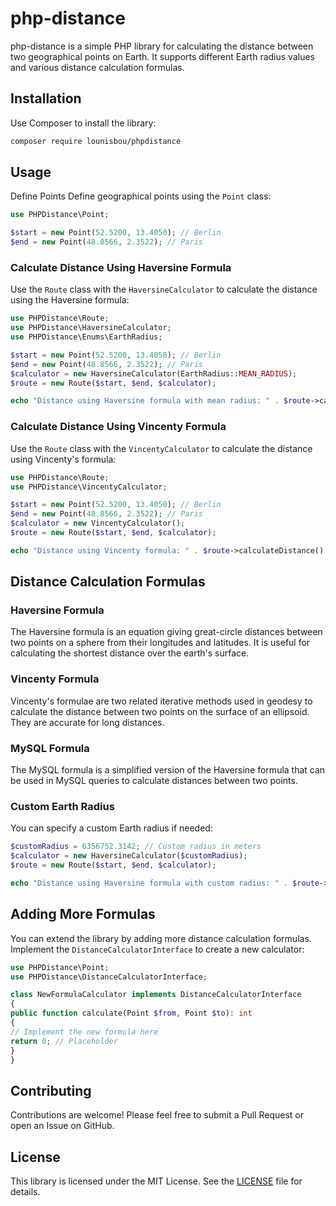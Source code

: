 # php-distance

php-distance is a simple PHP library for calculating the distance between two geographical points on Earth. It supports different Earth radius values and various distance calculation formulas.

## Installation

Use Composer to install the library:

```bash
composer require lounisbou/phpdistance
```

## Usage
Define Points
Define geographical points using the `Point` class:

```php
use PHPDistance\Point;

$start = new Point(52.5200, 13.4050); // Berlin
$end = new Point(48.8566, 2.3522); // Paris
```

### Calculate Distance Using Haversine Formula
Use the `Route` class with the `HaversineCalculator` to calculate the distance using the Haversine formula:

```php
use PHPDistance\Route;
use PHPDistance\HaversineCalculator;
use PHPDistance\Enums\EarthRadius;

$start = new Point(52.5200, 13.4050); // Berlin
$end = new Point(48.8566, 2.3522); // Paris
$calculator = new HaversineCalculator(EarthRadius::MEAN_RADIUS);
$route = new Route($start, $end, $calculator);

echo "Distance using Haversine formula with mean radius: " . $route->calculateDistance() . " meters\n";
```

### Calculate Distance Using Vincenty Formula
Use the `Route` class with the `VincentyCalculator` to calculate the distance using Vincenty's formula:

```php
use PHPDistance\Route;
use PHPDistance\VincentyCalculator;

$start = new Point(52.5200, 13.4050); // Berlin
$end = new Point(48.8566, 2.3522); // Paris
$calculator = new VincentyCalculator();
$route = new Route($start, $end, $calculator);

echo "Distance using Vincenty formula: " . $route->calculateDistance() . " meters\n";
```

## Distance Calculation Formulas

### Haversine Formula
The Haversine formula is an equation giving great-circle distances between two points on a sphere from their longitudes and latitudes. It is useful for calculating the shortest distance over the earth's surface.

### Vincenty Formula
Vincenty's formulae are two related iterative methods used in geodesy to calculate the distance between two points on the surface of an ellipsoid. They are accurate for long distances.

### MySQL Formula
The MySQL formula is a simplified version of the Haversine formula that can be used in MySQL queries to calculate distances between two points.

### Custom Earth Radius
You can specify a custom Earth radius if needed:

```php
$customRadius = 6356752.3142; // Custom radius in meters
$calculator = new HaversineCalculator($customRadius);
$route = new Route($start, $end, $calculator);

echo "Distance using Haversine formula with custom radius: " . $route->calculateDistance() . " meters\n";
```

## Adding More Formulas
You can extend the library by adding more distance calculation formulas. Implement the `DistanceCalculatorInterface` to create a new calculator:

```php
use PHPDistance\Point;
use PHPDistance\DistanceCalculatorInterface;

class NewFormulaCalculator implements DistanceCalculatorInterface
{
public function calculate(Point $from, Point $to): int
{
// Implement the new formula here
return 0; // Placeholder
}
}
```

## Contributing
Contributions are welcome! Please feel free to submit a Pull Request or open an Issue on GitHub.

## License
This library is licensed under the MIT License. See the [LICENSE](LICENSE) file for details.
